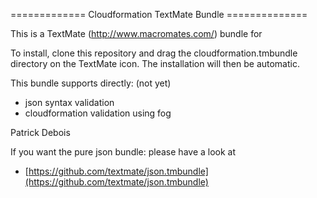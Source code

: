 ============= Cloudformation TextMate Bundle ==============

This is a TextMate (http://www.macromates.com/) bundle for 

To install, clone this repository and drag the cloudformation.tmbundle directory
on the TextMate icon. The installation will then be automatic.

This bundle supports directly: (not yet)

- json syntax validation
- cloudformation validation using fog

Patrick Debois

If you want the pure json bundle: 
please have a look at

- [https://github.com/textmate/json.tmbundle](https://github.com/textmate/json.tmbundle)
